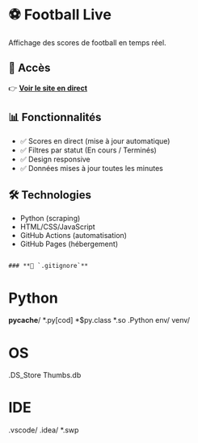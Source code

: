 # ⚽ Football Live

Affichage des scores de football en temps réel.

## 🚀 Accès

👉 **[Voir le site en direct](https://VOTRE-USERNAME.github.io/football-live/)**

## 📊 Fonctionnalités

- ✅ Scores en direct (mise à jour automatique)
- ✅ Filtres par statut (En cours / Terminés)
- ✅ Design responsive
- ✅ Données mises à jour toutes les minutes

## 🛠️ Technologies

- Python (scraping)
- HTML/CSS/JavaScript
- GitHub Actions (automatisation)
- GitHub Pages (hébergement)
```

### **📄 `.gitignore`**
```
# Python
__pycache__/
*.py[cod]
*$py.class
*.so
.Python
env/
venv/

# OS
.DS_Store
Thumbs.db

# IDE
.vscode/
.idea/
*.swp
